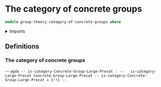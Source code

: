 # The category of concrete groups

```agda
module group-theory.category-of-concrete-groups where
```

<details><summary>Imports</summary>

```agda
open import category-theory.large-categories
open import category-theory.large-precategories

open import foundation.universe-levels

open import group-theory.concrete-groups
open import group-theory.homomorphisms-concrete-groups
```

</details>

## Definitions

### The category of concrete groups

-- ```agda
-- is-category-Concrete-Group-Large-Precat :
--   is-category-Large-Precat Concrete-Group-Large-Precat
-- is-category-Concrete-Group-Large-Precat = {!!}
-- ```
